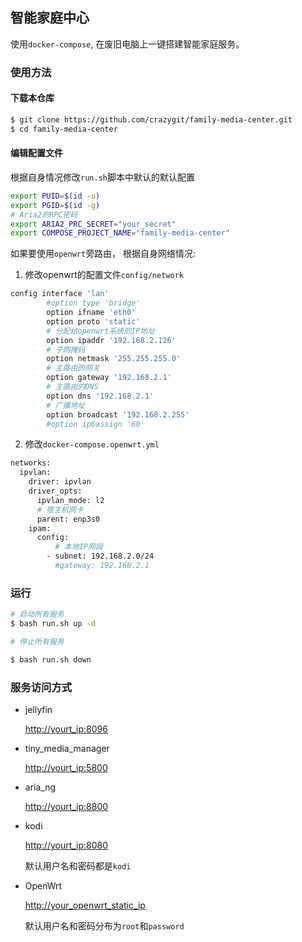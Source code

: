 ## 智能家庭中心

使用`docker-compose`, 在废旧电脑上一键搭建智能家庭服务。

### 使用方法

#### 下载本仓库
```bash
$ git clone https://github.com/crazygit/family-media-center.git
$ cd family-media-center
```

#### 编辑配置文件

根据自身情况修改`run.sh`脚本中默认的默认配置

``` bash
export PUID=$(id -u)
export PGID=$(id -g)
# Aria2的RPC密码
export ARIA2_PRC_SECRET="your_secret"
export COMPOSE_PROJECT_NAME="family-media-center"
```

如果要使用`openwrt`旁路由，
根据自身网络情况:
1. 修改openwrt的配置文件`config/network`

```bash
config interface 'lan'
        #option type 'bridge'
        option ifname 'eth0'
        option proto 'static'
        # 分配给openwrt系统的IP地址
        option ipaddr '192.168.2.126'
        # 子网掩码
        option netmask '255.255.255.0'
        # 主路由的网关
        option gateway '192.168.2.1'
        # 主路由的DNS
        option dns '192.168.2.1'
        # 广播地址
        option broadcast '192.168.2.255'
        #option ip6assign '60'
```


2. 修改`docker-compose.openwrt.yml`

```bash
networks:
  ipvlan:
    driver: ipvlan
    driver_opts:
      ipvlan_mode: l2
      # 宿主机网卡
      parent: enp3s0
    ipam:
      config:
          # 本地IP网段
        - subnet: 192.168.2.0/24
          #gateway: 192.168.2.1
```

### 运行

```bash
# 启动所有服务
$ bash run.sh up -d

# 停止所有服务

$ bash run.sh down
```

### 服务访问方式

* jellyfin

  <http://yourt_ip:8096>
* tiny_media_manager

  <http://yourt_ip:5800>
* aria_ng

  <http://yourt_ip:8800>
* kodi

  <http://yourt_ip:8080>

  默认用户名和密码都是`kodi`
* OpenWrt

  <http://your_openwrt_static_ip>

  默认用户名和密码分布为`root`和`password`
